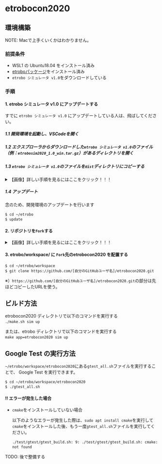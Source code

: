 # etrobocon2020

## 環境構築

NOTE: Macで上手くいくかはわかりません。

### 前提条件
- WSL1 の Ubuntu18.04 をインストール済み
- [etroboパッケージ](https://github.com/ETrobocon/etrobo)をインストール済み
- `etrobo シミュレータ v1.0`をダウンロードしている

### 手順

#### 1. etrobo シミュレータ v1.0 にアップデートする

   すでに `etrobo シミュレータ v1.0` にアップデートしている人は、飛ばしてください。

   ##### 1.1 開発環境を起動し、VSCodeを開く

   ##### 1.2 エクスプローラからダウンロードした`etrobo シミュレータ v1.0`のファイル（例：`etrobosim2020_1.0_win.tar.gz`）があるディレクトリを開く
   
   ##### 1.3 `etrobo シミュレータ v1.0`のファイルを`dist`ディレクトリにコピーする

   <details><summary>【画像】詳しい手順を見るにはここをクリック！！！</summary><div>
   
   ![Update](docs/img/etrobo-update01.png)
   
   </div></details>
   
   ##### 1.4 アップデート

   念のため、開発環境のアップデートを行います

   ```
   $ cd ~/etrobo
   $ update
   ```

#### 2. リポジトリを`Fork`する

   <details><summary>【画像】詳しい手順を見るにはここをクリック！！！</summary><div>

   ![Fork手順01](docs/img/github-fork01.png)

   ![Fork手順02](docs/img/github-fork02.png)

   ![Fork手順03](docs/img/github-fork03.png)

   ![Fork手順04](docs/img/github-fork04.png)

   </div></details>

#### 3. etrobo/workspace/ に `Fork`先のetrobocon2020 を配置する 

   ```
   $ cd ~/etrobo/workspace
   $ git clone https://github.com/[自分のGitHubユーザ名]/etrobocon2020.git
   ```
   ※）`https://github.com/[自分のGitHubユーザ名]/etrobocon2020.git`の部分は先ほどコピーしたURLを使う。


## ビルド方法

  etrobocon2020 ディレクトリで以下のコマンドを実行する  
  `./make.sh sim up`

  または、etrobo ディレクトリで以下のコマンドを実行する  
  `make app=etrobocon2020 sim up`

## Google Test の実行方法

`~/etrobo/workspace/etrobocon2020`にある`gtest_all.sh`ファイルを実行することで、 Google Test を実行できます。

```
$ cd ~/etrobo/workspace/etrobocon2020
$ ./gtest_all.sh
```

#### **!!** エラーが発生した場合
- `cmake`をインストールしていない場合

   以下のようなエラーが発生した際は、`sudo apt install cmake`を実行して`cmake`をインストールした後、もう一度`gtest_all.sh`ファイルを実行してください。

   ```
   ./test/gtest/gtest_build.sh: 9: ./test/gtest/gtest_build.sh: cmake: not found
   ```

TODO: 後で整備する
